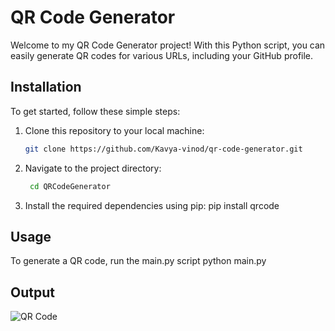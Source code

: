 #  QR Code Generator

Welcome to my QR Code Generator project! With this Python script, you can easily generate QR codes for various URLs, including your GitHub profile.

## Installation

To get started, follow these simple steps:

1. Clone this repository to your local machine:
   
   ```bash
   git clone https://github.com/Kavya-vinod/qr-code-generator.git
2. Navigate to the project directory:
   ```bash
    cd QRCodeGenerator
3. Install the required dependencies using pip:
    pip install qrcode
   
## Usage
 To generate a QR code, run the main.py script
   python main.py


## Output

![QR Code](/output/github_qr_code.png)
